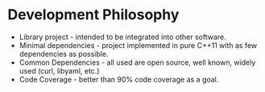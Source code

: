 # Development Philosophy

* Library project - intended to be integrated into other software.
* Minimal dependencies - project implemented in pure C++11 with as few dependencies as possible.
* Common Dependencies - all used are open source, well known, widely used (curl, libyaml, etc.)
* Code Coverage - better than 90% code coverage as a goal.